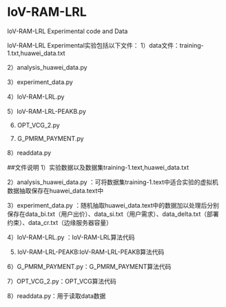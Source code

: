 # IoV-RAM-LRL
IoV-RAM-LRL Experimental code and Data


IoV-RAM-LRL Experimental实验包括以下文件：
1）data文件：training-1.txt,huawei_data.txt

2）analysis_huawei_data.py


3）experiment_data.py


4）IoV-RAM-LRL.py


5）IoV-RAM-LRL-PEAKB.py


6) OPT_VCG_2.py


7) G_PMRM_PAYMENT.py


8）readdata.py

##文件说明
1）实验数据以及数据集training-1.text,huawei_data.txt

2）analysis_huawei_data.py ：可将数据集training-1.text中适合实验的虚拟机数据抽取保存在huawei_data.text中

3）experiment_data.py ：随机抽取huawei_data.text中的数据加以处理后分别保存在data_bi.txt（用户出价）、data_si.txt（用户需求）、data_delta.txt（部署约束）、data_cr.txt（边缘服务器容量）

4）IoV-RAM-LRL.py ：IoV-RAM-LRL算法代码

5) IoV-RAM-LRL-PEAKB:IoV-RAM-LRL-PEAKB算法代码

6）G_PMRM_PAYMENT.py：G_PMRM_PAYMENT算法代码

7）OPT_VCG_2.py：OPT_VCG算法代码

8）readdata.py：用于读取data数据
